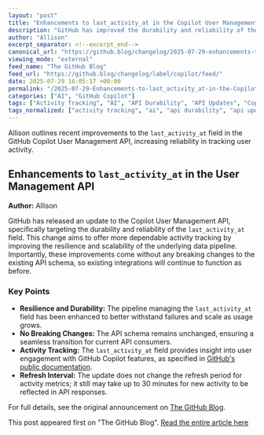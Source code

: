 ```yaml
---
layout: "post"
title: "Enhancements to last_activity_at in the Copilot User Management API"
description: "GitHub has improved the durability and reliability of the `last_activity_at` field in the Copilot User Management API. These updates increase resilience and scalability for activity tracking without introducing any breaking API changes. The refresh interval for activity metrics remains unchanged."
author: "Allison"
excerpt_separator: <!--excerpt_end-->
canonical_url: "https://github.blog/changelog/2025-07-29-enhancements-to-last_activity_at-in-the-user-management-api"
viewing_mode: "external"
feed_name: "The GitHub Blog"
feed_url: "https://github.blog/changelog/label/copilot/feed/"
date: 2025-07-29 16:05:17 +00:00
permalink: "/2025-07-29-Enhancements-to-last_activity_at-in-the-Copilot-User-Management-API.html"
categories: ["AI", "GitHub Copilot"]
tags: ["Activity Tracking", "AI", "API Durability", "API Updates", "Copilot API", "Feature Usage", "GitHub Copilot", "Last Activity At", "Metrics", "News", "Pipeline Resilience", "User Management"]
tags_normalized: ["activity tracking", "ai", "api durability", "api updates", "copilot api", "feature usage", "github copilot", "last activity at", "metrics", "news", "pipeline resilience", "user management"]
---
```


Allison outlines recent improvements to the `last_activity_at` field in the GitHub Copilot User Management API, increasing reliability in tracking user activity.<!--excerpt_end-->

## Enhancements to `last_activity_at` in the User Management API

**Author:** Allison

GitHub has released an update to the Copilot User Management API, specifically targeting the durability and reliability of the `last_activity_at` field. This change aims to offer more dependable activity tracking by improving the resilience and scalability of the underlying data pipeline. Importantly, these improvements come without any breaking changes to the existing API schema, so existing integrations will continue to function as before.

### Key Points

- **Resilience and Durability:** The pipeline managing the `last_activity_at` field has been enhanced to better withstand failures and scale as usage grows.
- **No Breaking Changes:** The API schema remains unchanged, ensuring a seamless transition for current API consumers.
- **Activity Tracking:** The `last_activity_at` field provides insight into user engagement with GitHub Copilot features, as specified in [GitHub's public documentation](https://docs.github.com/copilot/reference/metrics-data#included-features).
- **Refresh Interval:** The update does not change the refresh period for activity metrics; it still may take up to 30 minutes for new activity to be reflected in API responses.

For full details, see the original announcement on [The GitHub Blog](https://github.blog/changelog/2025-07-29-enhancements-to-last_activity_at-in-the-user-management-api).

This post appeared first on "The GitHub Blog". [Read the entire article here](https://github.blog/changelog/2025-07-29-enhancements-to-last_activity_at-in-the-user-management-api)
